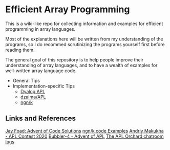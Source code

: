 # Efficient Array Programming

This is a wiki-like repo for collecting information and examples for efficient programming in array languages. 

Most of the explanations here will be written from my understanding of the programs, so I do recommed scrutinizing the programs yourself first before reading them.

The general goal of this repository is to help people improve their understanding of array languages, and to have a wealth of examples for well-written array language code.

- General Tips
- Implementation-specific Tips
  - [Dyalog APL](DyalogAPL.md)
  - [dzaima/APL](DzaimaAPL.md)
  - [ngn/k](NgnK.md)



## Links and References
[Jay Foad:  Advent of Code Solutions](https://github.com/jayfoad/)
[ngn/k code Examples](https://codeberg.org/ngn/k)
[Andriy Makukha - APL Contest 2020](https://github.com/amakukha/apl-contest-2020)
[Bubbler-4 - Advent of APL](https://github.com/Bubbler-4/advent-of-apl)
[The APL Orchard chatroom logs](https://chat.stackexchange.com/rooms/52405/the-apl-orchard)

